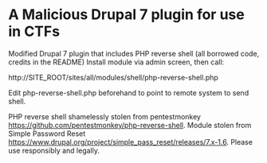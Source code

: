 # A Malicious Drupal 7 plugin for use in CTFs
Modified Drupal 7 plugin that includes PHP reverse shell (all borrowed code, credits in the README)
Install module via admin screen, then call:

http://SITE_ROOT/sites/all/modules/shell/php-reverse-shell.php

Edit php-reverse-shell.php beforehand to point to remote system to send shell.

PHP reverse shell shamelessly stolen from pentestmonkey <A href="https://github.com/pentestmonkey/php-reverse-shell">https://github.com/pentestmonkey/php-reverse-shell</a>.  Module stolen from Simple Password Reset <A href="https://www.drupal.org/project/simple_pass_reset/releases/7.x-1.6">https://www.drupal.org/project/simple_pass_reset/releases/7.x-1.6</a>.  Please use responsibly and legally.
